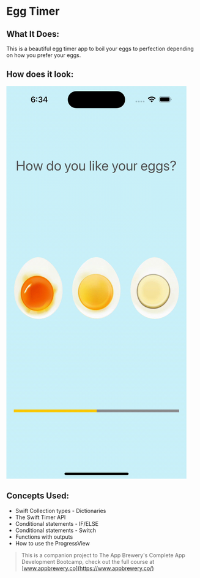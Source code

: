 # Egg Timer


## What It Does:

This is a beautiful egg timer app to boil your eggs to perfection depending on how you prefer your eggs. 

## How does it look:
![alt text](https://github.com/Azmal16/Images/blob/master/EggTimerDemo.gif "EggTimer UI Demo")

## Concepts Used:

* Swift Collection types - Dictionaries
* The Swift Timer API
* Conditional statements - IF/ELSE
* Conditional statements - Switch
* Functions with outputs
* How to use the ProgressView



>This is a companion project to The App Brewery's Complete App Development Bootcamp, check out the full course at [www.appbrewery.co](https://www.appbrewery.co/)


